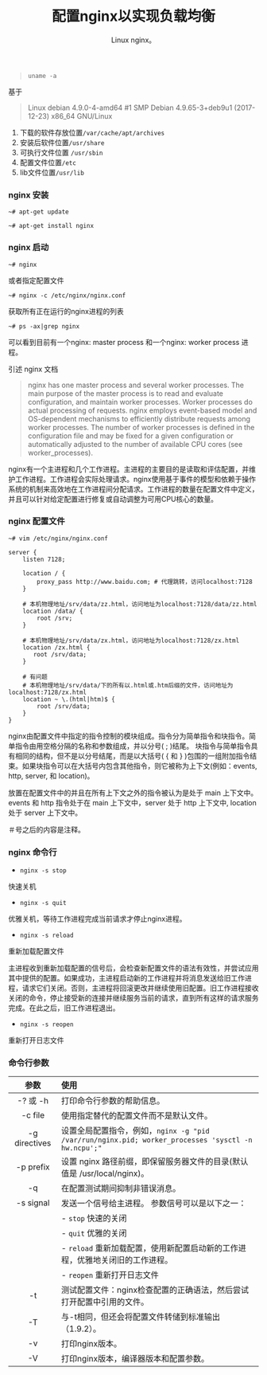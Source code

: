 ﻿---
layout: post
title:  "配置nginx以实现负载均衡"
subtitle: "Linux nginx。"
tags: [Linux, nginx]
bigimg: http://nginx.org/nginx.png
comments: true
---
> `uname -a`

基于

> Linux debian 4.9.0-4-amd64 #1 SMP Debian 4.9.65-3+deb9u1 (2017-12-23) x86_64 GNU/Linux

1. 下载的软件存放位置`/var/cache/apt/archives`
2. 安装后软件位置`/usr/share`
3. 可执行文件位置 `/usr/sbin`
4. 配置文件位置`/etc`
5. lib文件位置`/usr/lib`

### nginx 安装

`~# apt-get update`

`~# apt-get install nginx`

### nginx 启动

`~# nginx`

或者指定配置文件

`~# nginx -c /etc/nginx/nginx.conf`

获取所有正在运行的nginx进程的列表

`~# ps -ax|grep nginx`

可以看到目前有一个nginx: master process 和一个nginx: worker process 进程。

引述 nginx 文档

> nginx has one master process and several worker processes. The main purpose of the master process is to read and evaluate configuration, and maintain worker processes. Worker processes do actual processing of requests. nginx employs event-based model and OS-dependent mechanisms to efficiently distribute requests among worker processes. The number of worker processes is defined in the configuration file and may be fixed for a given configuration or automatically adjusted to the number of available CPU cores (see worker_processes).

nginx有一个主进程和几个工作进程。主进程的主要目的是读取和评估配置，并维护工作进程。工作进程会实际处理请求。nginx使用基于事件的模型和依赖于操作系统的机制来高效地在工作进程间分配请求。工作进程的数量在配置文件中定义，并且可以针对给定配置进行修复或自动调整为可用CPU核心的数量。

### nginx 配置文件

`~# vim /etc/nginx/nginx.conf`

```
server {
    listen 7128;

    location / {
        proxy_pass http://www.baidu.com; # 代理跳转，访问localhost:7128
    }

    # 本机物理地址/srv/data/zz.html，访问地址为localhost:7128/data/zz.html
    location /data/ {
        root /srv; 
    }
    
    # 本机物理地址/srv/data/zx.html，访问地址为localhost:7128/zx.html
    location /zx.html {
       root /srv/data; 
    } 
    
    # 有问题
    # 本机物理地址/srv/data/下的所有以.html或.htm后缀的文件，访问地址为localhost:7128/zx.html
    location ~ \.(html|htm)$ {
        root /srv/data;
    }
}
```

nginx由配置文件中指定的指令控制的模块组成。指令分为简单指令和块指令。简单指令由用空格分隔的名称和参数组成，并以分号( ; )结尾。 块指令与简单指令具有相同的结构，但不是以分号结尾，而是以大括号( { 和 } )包围的一组附加指令结束。如果块指令可以在大括号内包含其他指令，则它被称为上下文(例如：events, http, server, 和 location)。

放置在配置文件中的并且在所有上下文之外的指令被认为是处于 main 上下文中。 events 和 http 指令处于在 main 上下文中，server 处于 http 上下文中, location 处于 server 上下文中。

＃号之后的内容是注释。

### nginx 命令行

- `nginx -s stop`

快速关机

- `nginx -s quit`

优雅关机，等待工作进程完成当前请求才停止nginx进程。

- `nginx -s reload`

重新加载配置文件

主进程收到重新加载配置的信号后，会检查新配置文件的语法有效性，并尝试应用其中提供的配置。如果成功，主进程启动新的工作进程并将消息发送给旧工作进程，请求它们关闭。否则，主进程将回滚更改并继续使用旧配置。旧工作进程接收关闭的命令，停止接受新的连接并继续服务当前的请求，直到所有这样的请求服务完成。在此之后，旧工作进程退出。

- `nginx -s reopen`

重新打开日志文件

### 命令行参数
|参数|使用|
|:---:|:---|
|-? 或 -h | 打印命令行参数的帮助信息。
|-c file | 使用指定替代的配置文件而不是默认文件。
|-g directives | 设置全局配置指令，例如，`nginx -g "pid /var/run/nginx.pid; worker_processes 'sysctl -n hw.ncpu';"`
|-p prefix | 设置 nginx 路径前缀，即保留服务器文件的目录(默认值是 /usr/local/nginx)。
|-q | 在配置测试期间抑制非错误消息。
|-s signal | 发送一个信号给主进程。 参数信号可以是以下之一：
||- `stop` 快速的关闭
||- `quit` 优雅的关闭
||- `reload` 重新加载配置，使用新配置启动新的工作进程，优雅地关闭旧的工作进程。
||- `reopen` 重新打开日志文件
|-t | 测试配置文件：nginx检查配置的正确语法，然后尝试打开配置中引用的文件。
|-T | 与-t相同，但还会将配置文件转储到标准输出（1.9.2）。
|-v | 打印nginx版本。
|-V | 打印nginx版本，编译器版本和配置参数。


